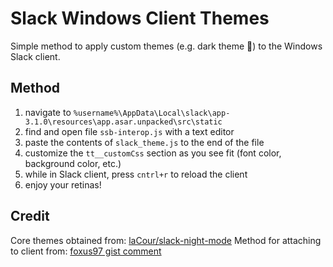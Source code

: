 # Slack Windows Client Themes

Simple method to apply custom themes (e.g. dark theme 💜) to the Windows Slack client.

## Method

1. navigate to `%username%\AppData\Local\slack\app-3.1.0\resources\app.asar.unpacked\src\static`
2. find and open file `ssb-interop.js` with a text editor
3. paste the contents of `slack_theme.js` to the end of the file
4. customize the `tt__customCss` section as you see fit (font color, background color, etc.)
5. while in Slack client, press `cntrl+r` to reload the client
6. enjoy your retinas!


## Credit

Core themes obtained from: [laCour/slack-night-mode](https://github.com/laCour/slack-night-mode)
Method for attaching to client from: [foxus97 gist comment](https://gist.github.com/DrewML/0acd2e389492e7d9d6be63386d75dd99#gistcomment-2358430)
